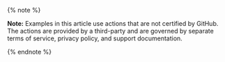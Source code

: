 {% note %}

**Note:** Examples in this article use actions that are not certified by GitHub. The actions are provided by a third-party and are governed by separate terms of service, privacy policy, and support documentation.

{% endnote %}
